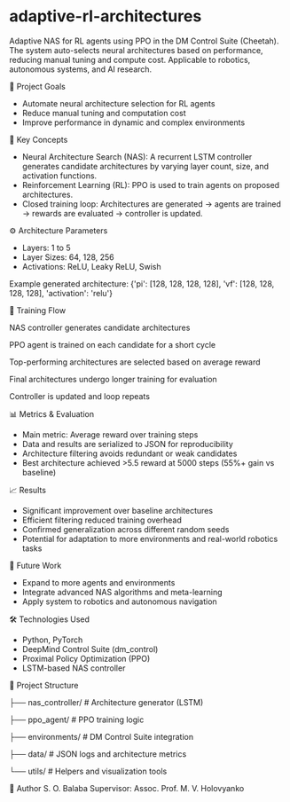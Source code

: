 # adaptive-rl-architectures
Adaptive NAS for RL agents using PPO in the DM Control Suite (Cheetah). The system auto-selects neural architectures based on performance, reducing manual tuning and compute cost. Applicable to robotics, autonomous systems, and AI research.

📌 Project Goals
- Automate neural architecture selection for RL agents
- Reduce manual tuning and computation cost
- Improve performance in dynamic and complex environments

🧩 Key Concepts
- Neural Architecture Search (NAS): A recurrent LSTM controller generates candidate architectures by varying layer count, size, and activation functions.
- Reinforcement Learning (RL): PPO is used to train agents on proposed architectures.
- Closed training loop: Architectures are generated → agents are trained → rewards are evaluated → controller is updated.

⚙️ Architecture Parameters
- Layers: 1 to 5
- Layer Sizes: 64, 128, 256
- Activations: ReLU, Leaky ReLU, Swish

Example generated architecture:
{'pi': [128, 128, 128, 128], 'vf': [128, 128, 128, 128], 'activation': 'relu'}


🚀 Training Flow

NAS controller generates candidate architectures

PPO agent is trained on each candidate for a short cycle

Top-performing architectures are selected based on average reward

Final architectures undergo longer training for evaluation

Controller is updated and loop repeats

📊 Metrics & Evaluation
- Main metric: Average reward over training steps
- Data and results are serialized to JSON for reproducibility
- Architecture filtering avoids redundant or weak candidates
- Best architecture achieved >5.5 reward at 5000 steps (55%+ gain vs baseline)

📈 Results
- Significant improvement over baseline architectures
- Efficient filtering reduced training overhead
- Confirmed generalization across different random seeds
- Potential for adaptation to more environments and real-world robotics tasks

🔮 Future Work
- Expand to more agents and environments
- Integrate advanced NAS algorithms and meta-learning
- Apply system to robotics and autonomous navigation

🛠️ Technologies Used
- Python, PyTorch
- DeepMind Control Suite (dm_control)
- Proximal Policy Optimization (PPO)
- LSTM-based NAS controller

📂 Project Structure

├── nas_controller/         # Architecture generator (LSTM)

├── ppo_agent/              # PPO training logic

├── environments/           # DM Control Suite integration

├── data/                   # JSON logs and architecture metrics

└── utils/                  # Helpers and visualization tools

👤 Author
S. O. Balaba
Supervisor: Assoc. Prof. M. V. Holovyanko
